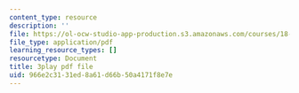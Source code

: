 ```yaml
---
content_type: resource
description: ''
file: https://ol-ocw-studio-app-production.s3.amazonaws.com/courses/18-01sc-single-variable-calculus-fall-2010/966e2c3131ed8a61d66b50a4171f8e7e_BGE3wb7H2PA.pdf
file_type: application/pdf
learning_resource_types: []
resourcetype: Document
title: 3play pdf file
uid: 966e2c31-31ed-8a61-d66b-50a4171f8e7e
---
```

